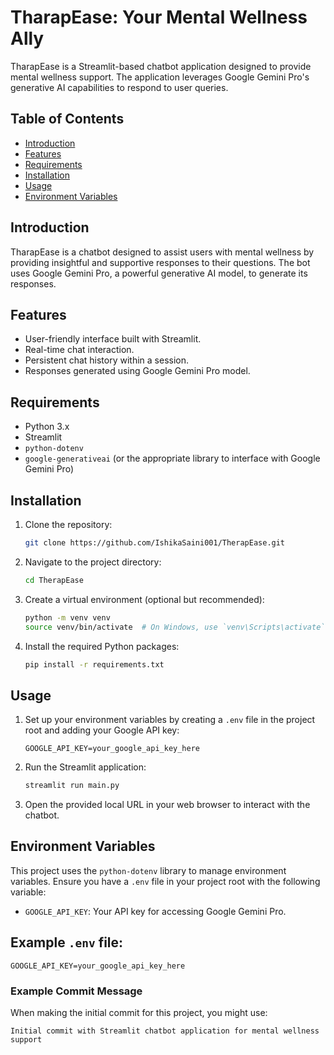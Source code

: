 # TharapEase: Your Mental Wellness Ally

TharapEase is a Streamlit-based chatbot application designed to provide mental wellness support. The application leverages Google Gemini Pro's generative AI capabilities to respond to user queries.

## Table of Contents
- [Introduction](#introduction)
- [Features](#features)
- [Requirements](#requirements)
- [Installation](#installation)
- [Usage](#usage)
- [Environment Variables](#environment-variables)

## Introduction
TharapEase is a chatbot designed to assist users with mental wellness by providing insightful and supportive responses to their questions. The bot uses Google Gemini Pro, a powerful generative AI model, to generate its responses.

## Features
- User-friendly interface built with Streamlit.
- Real-time chat interaction.
- Persistent chat history within a session.
- Responses generated using Google Gemini Pro model.

## Requirements
- Python 3.x
- Streamlit
- `python-dotenv`
- `google-generativeai` (or the appropriate library to interface with Google Gemini Pro)

## Installation
1. Clone the repository:
   ```bash
   git clone https://github.com/IshikaSaini001/TherapEase.git
   ```
2. Navigate to the project directory:
   ```bash
   cd TherapEase
   ```
3. Create a virtual environment (optional but recommended):
   ```bash
   python -m venv venv
   source venv/bin/activate  # On Windows, use `venv\Scripts\activate`
   ```
4. Install the required Python packages:
   ```bash
   pip install -r requirements.txt
   ```

## Usage
1. Set up your environment variables by creating a `.env` file in the project root and adding your Google API key:
   ```
   GOOGLE_API_KEY=your_google_api_key_here
   ```
2. Run the Streamlit application:
   ```bash
   streamlit run main.py
   ```
3. Open the provided local URL in your web browser to interact with the chatbot.

## Environment Variables
This project uses the `python-dotenv` library to manage environment variables. Ensure you have a `.env` file in your project root with the following variable:
- `GOOGLE_API_KEY`: Your API key for accessing Google Gemini Pro.

## Example `.env` file:
```
GOOGLE_API_KEY=your_google_api_key_here
```

### Example Commit Message

When making the initial commit for this project, you might use:

```plaintext
Initial commit with Streamlit chatbot application for mental wellness support
```

